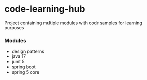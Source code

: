 # code-learning-hub

Project containing multiple modules with code samples for learning purposes

### Modules

- design patterns
- java 17
- junit 5
- spring boot
- spring 5 core
